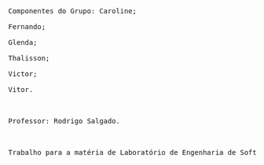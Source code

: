 <pre>
Componentes do Grupo: Caroline;<br>
Fernando;<br>
Glenda;<br>
Thalisson;<br>
Victor;<br>
Vitor.<br>
<br>
Professor: Rodrigo Salgado.<br>
<br>
Trabalho para a matéria de Laboratório de Engenharia de Software da FATEC - Praia Grande.<br>
</pre>
